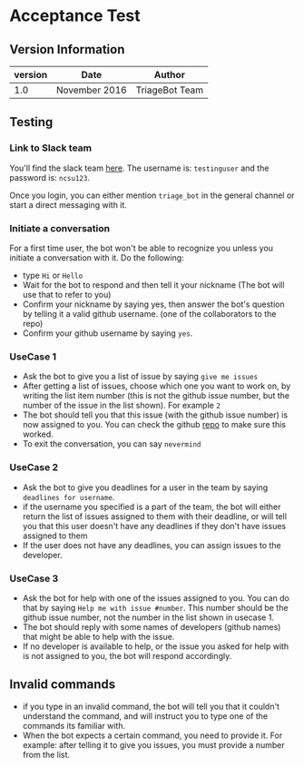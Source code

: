 # Acceptance Test

## Version Information
| version | Date | Author 
|---------|------|--------
| 1.0 | November 2016 | TriageBot Team 

## Testing

### Link to Slack team

You'll find the slack team [here](https://teamdevelopertriage.slack.com/messages/general/). The username is: `testinguser` and the password is: `ncsu123`.

Once you login, you can either mention `triage_bot` in the general channel or start a direct messaging with it.

### Initiate a conversation

For a first time user, the bot won't be able to recognize you unless you initiate a conversation with it. Do the following:

  * type `Hi` or `Hello`
  * Wait for the bot to respond and then tell it your nickname (The bot will use that to refer to you)
  * Confirm your nickname by saying yes, then answer the bot's question by telling it a valid github username. (one of the collaborators to the repo)
  * Confirm your github username by saying `yes`.

### UseCase 1

 * Ask the bot to give you a list of issue by saying `give me issues`
 * After getting a list of issues, choose which one you want to work on, by writing the list item number (this is not the github issue number, but the number of the issue in the list shown). For example `2`
 * The bot should tell you that this issue (with the github issue number) is now assigned to you. You can check the github [repo](https://github.ncsu.edu/hqtu/TriageBotTesting) to make sure this worked.
 * To exit the conversation, you can say `nevermind`
 
### UseCase 2

 * Ask the bot to give you deadlines for a user in the team by saying `deadlines for username`.
 * if the username you specified is a part of the team, the bot will either return the list of issues assigned to them with their deadline, or will tell you that this user doesn't have any deadlines if they don't have issues assigned to them
 * If the user does not have any deadlines, you can assign issues to the developer.

### UseCase 3

 * Ask the bot for help with one of the issues assigned to you. You can do that by saying `Help me with issue #number`. This number should be the github issue number, not the number in the list shown in usecase 1.
 * The bot should reply with some names of developers (github names) that might be able to help with the issue.
 * If no developer is available to help, or the issue you asked for help with is not assigned to you, the bot will respond accordingly.
 
## Invalid commands
 * if you type in an invalid command, the bot will tell you that it couldn't understand the command, and will instruct you to type one of the commands its familiar with.
 * When the bot expects a certain command, you need to provide it. For example: after telling it to give you issues, you must provide a number from the list. 
